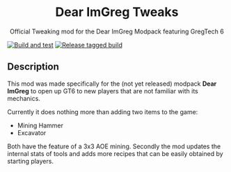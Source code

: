 <h1 style="text-align: center">Dear ImGreg Tweaks</h1>

<p style="text-align: center">Official Tweaking mod for the Dear ImGreg Modpack featuring GregTech 6</p>

[![Build and test](https://github.com/HumansAreWeak/dearimgreg-tweaks/actions/workflows/build-and-test.yml/badge.svg)](https://github.com/HumansAreWeak/dearimgreg-tweaks/actions/workflows/build-and-test.yml)
[![Release tagged build](https://github.com/HumansAreWeak/dearimgreg-tweaks/actions/workflows/release-tags.yml/badge.svg)](https://github.com/HumansAreWeak/dearimgreg-tweaks/actions/workflows/release-tags.yml)
## Description

This mod was made specifically for the (not yet released) modpack **Dear ImGreg** to open up GT6 to new players
that are not familiar with its mechanics.

Currently it does nothing more than adding two items to the game:

* Mining Hammer
* Excavator

Both have the feature of a 3x3 AOE mining. Secondly the mod updates the internal stats of tools and adds more
recipes that can be easily obtained by starting players.
